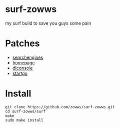 # surf-zowws
my surf build to save you guys some pain
# Patches
* [searchengines](https://surf.suckless.org/patches/searchengines/)
* [homepage](https://surf.suckless.org/patches/homepage/)
* [dlconsole](https://surf.suckless.org/patches/dlconsole/)
* [startgo](https://surf.suckless.org/patches/startgo/)
# Install
```
git clone https://github.com/zowws/surf-zowws.git
cd surf-zowws/surf
make
sudo make install
```
